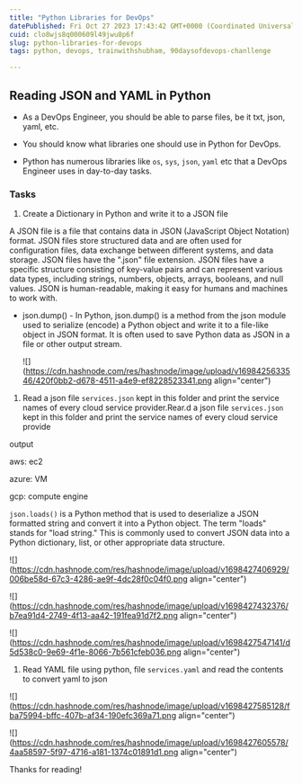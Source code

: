 ```yaml
---
title: "Python Libraries for DevOps"
datePublished: Fri Oct 27 2023 17:43:42 GMT+0000 (Coordinated Universal Time)
cuid: clo8wjs8q000609l49jwu8p6f
slug: python-libraries-for-devops
tags: python, devops, trainwithshubham, 90daysofdevops-chanllenge

---
```


## Reading JSON and YAML in Python

* As a DevOps Engineer, you should be able to parse files, be it txt, json, yaml, etc.
    
* You should know what libraries one should use in Python for DevOps.
    
* Python has numerous libraries like `os`, `sys`, `json`, `yaml` etc that a DevOps Engineer uses in day-to-day tasks.
    

### Tasks

1. Create a Dictionary in Python and write it to a JSON file
    

A JSON file is a file that contains data in JSON (JavaScript Object Notation) format. JSON files store structured data and are often used for configuration files, data exchange between different systems, and data storage. JSON files have the ".json" file extension. JSON files have a specific structure consisting of key-value pairs and can represent various data types, including strings, numbers, objects, arrays, booleans, and null values. JSON is human-readable, making it easy for humans and machines to work with.

* json.dump() - In Python, json.dump() is a method from the json module used to serialize (encode) a Python object and write it to a file-like object in JSON format. It is often used to save Python data as JSON in a file or other output stream.
    
    ![](https://cdn.hashnode.com/res/hashnode/image/upload/v1698425633546/420f0bb2-d678-4511-a4e9-ef8228523341.png align="center")
    

1. Read a json file `services.json` kept in this folder and print the service names of every cloud service provider.Rear.d a json file `services.json` kept in this folder and print the service names of every cloud service provide
    

output

aws: ec2

azure: VM

gcp: compute engine

`json.loads()` is a Python method that is used to deserialize a JSON formatted string and convert it into a Python object. The term "loads" stands for "load string." This is commonly used to convert JSON data into a Python dictionary, list, or other appropriate data structure.

![](https://cdn.hashnode.com/res/hashnode/image/upload/v1698427406929/006be58d-67c3-4286-ae9f-4dc28f0c04f0.png align="center")

![](https://cdn.hashnode.com/res/hashnode/image/upload/v1698427432376/b7ea91d4-2749-4f13-aa42-191fea91d7f2.png align="center")

![](https://cdn.hashnode.com/res/hashnode/image/upload/v1698427547141/d5d538c0-9e69-4f1e-8066-7b561cfeb036.png align="center")

1. Read YAML file using python, file `services.yaml` and read the contents to convert yaml to json
    

![](https://cdn.hashnode.com/res/hashnode/image/upload/v1698427585128/fba75994-bffc-407b-af34-190efc369a71.png align="center")

![](https://cdn.hashnode.com/res/hashnode/image/upload/v1698427605578/4aa58597-5f97-4716-a181-1374c01891d1.png align="center")

Thanks for reading!
